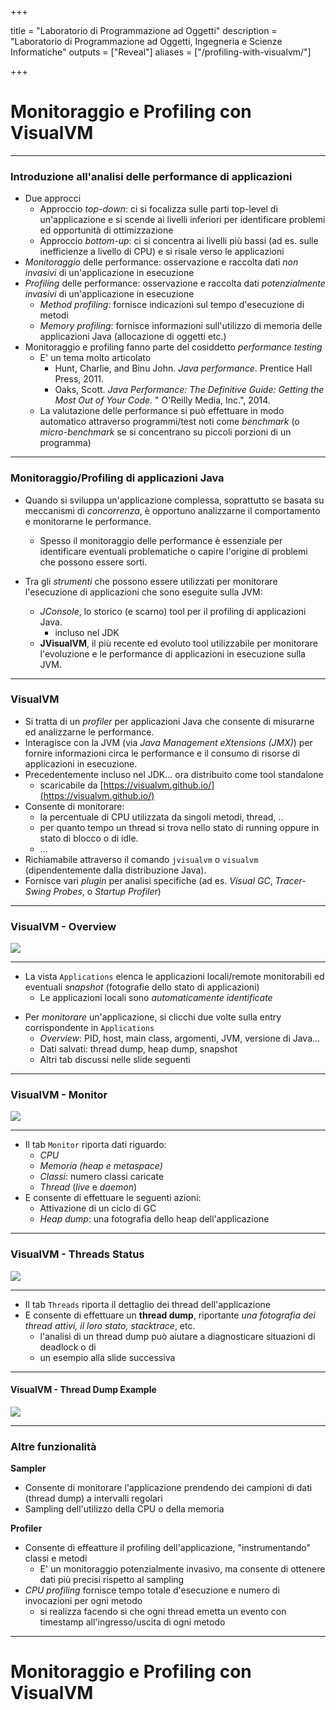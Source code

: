  
+++

title = "Laboratorio di Programmazione ad Oggetti"
description = "Laboratorio di Programmazione ad Oggetti, Ingegneria e Scienze Informatiche"
outputs = ["Reveal"]
aliases = ["/profiling-with-visualvm/"]

+++

# Monitoraggio e Profiling con VisualVM

<!-- write-here "cover.md" -->

<!-- end-write -->

---

### Introduzione all'analisi delle performance di applicazioni


- Due approcci
    * Approccio *top-down*: ci si focalizza sulle parti top-level di un'applicazione e si scende ai livelli inferiori per identificare problemi ed opportunità di ottimizzazione
    * Approccio *bottom-up*: ci si concentra ai livelli più bassi (ad es. sulle inefficienze a livello di CPU) e si risale verso le applicazioni
- *Monitoraggio* delle performance: osservazione e raccolta dati *non invasivi* di un'applicazione in esecuzione
- *Profiling* delle performance: osservazione e raccolta dati *potenzialmente invasivi* di un'applicazione in esecuzione
    - *Method profiling*: fornisce indicazioni sul tempo d'esecuzione di metodi
    - *Memory profiling*: fornisce informazioni sull'utilizzo di memoria delle applicazioni Java (allocazione di oggetti etc.)
- Monitoraggio e profiling fanno parte del cosiddetto *performance testing*
    - E' un tema molto articolato
        - Hunt, Charlie, and Binu John. *Java performance*. Prentice Hall Press, 2011.
        - Oaks, Scott. *Java Performance: The Definitive Guide: Getting the Most Out of Your Code.* " O'Reilly Media, Inc.", 2014.
    - La valutazione delle performance si può effettuare in modo automatico attraverso programmi/test noti come *benchmark* (o *micro-benchmark* se si concentrano su piccoli porzioni di un programma)

---

### Monitoraggio/Profiling di applicazioni Java

* Quando si sviluppa un'applicazione complessa, soprattutto se basata su meccanismi di *concorrenza*, è opportuno analizzarne il comportamento e monitorarne le performance.

    * Spesso il monitoraggio delle performance è essenziale per identificare eventuali problematiche o capire l'origine di problemi che possono essere sorti.

* Tra gli *strumenti* che possono essere utilizzati per monitorare l'esecuzione di applicazioni che sono eseguite sulla JVM:

    * *JConsole*, lo storico (e scarno) tool per il profiling di applicazioni Java.
        - incluso nel JDK
    * **JVisualVM**, il più recente ed evoluto tool utilizzabile per monitorare l'evoluzione e le performance di applicazioni in esecuzione sulla JVM.

---

### VisualVM

* Si tratta di un *profiler* per applicazioni Java che consente di misurarne ed analizzarne le performance.
* Interagisce con la JVM (via *Java Management eXtensions (JMX)*) per fornire informazioni circa le performance e il consumo di risorse di applicazioni in esecuzione.
* Precedentemente incluso nel JDK... ora distribuito come tool standalone
    * scaricabile da [https://visualvm.github.io/](https://visualvm.github.io/)
* Consente di monitorare:
    * la percentuale di CPU utilizzata da singoli metodi, thread, ..
    * per quanto tempo un thread si trova nello stato di running oppure in stato di blocco o di idle.
    * ...
* Richiamabile attraverso il comando `jvisualvm` o `visualvm` (dipendentemente dalla distribuzione Java).
* Fornisce vari *plugin* per analisi specifiche (ad es. *Visual GC*, *Tracer-Swing Probes*, o *Startup Profiler*)


---

### VisualVM - Overview


![](imgs/jvisualvm-0.jpg)

---

- La vista `Applications` elenca le applicazioni locali/remote monitorabili ed eventuali *snapshot* (fotografie dello stato di applicazioni)
    - Le applicazioni locali sono *automaticamente identificate* 
* Per *monitorare* un'applicazione, si clicchi due volte sulla entry corrispondente in `Applications`
    - *Overview*: PID, host, main class, argomenti, JVM, versione di Java...
    - Dati salvati: thread dump, heap dump, snapshot
    - Altri tab discussi nelle slide seguenti

---

### VisualVM - Monitor


![](imgs/jvisualvm-1.jpg)

---

- Il tab `Monitor` riporta dati riguardo:
    - *CPU*
    - *Memoria (heap e metaspace)*
    - *Classi*: numero classi caricate
    - *Thread* (*live* e *daemon*)
- E consente di effettuare le seguenti azioni:
    - Attivazione di un ciclo di GC
    - *Heap dump*: una fotografia dello heap dell'applicazione



---

### VisualVM - Threads Status


![](imgs/jvisualvm-2.jpg)

---

- Il tab `Threads` riporta il dettaglio dei thread dell'applicazione
- E consente di effettuare un **thread dump**, riportante *una fotografia dei thread attivi, il loro stato, stacktrace*, etc.
    - l'analisi di un thread dump può aiutare a diagnosticare situazioni di deadlock o di
    - un esempio alla slide successiva

---

#### VisualVM - Thread Dump Example


![](imgs/jvisualvm-3.jpg)

---

### Altre funzionalità

**Sampler**

- Consente di monitorare l'applicazione prendendo dei campioni di dati (thread dump) a intervalli regolari
- Sampling dell'utilizzo della CPU o della memoria

**Profiler**

- Consente di effeatture il profiling dell'applicazione, "instrumentando" classi e metodi
    - E' un monitoraggio potenzialmente invasivo, ma consente di ottenere dati più precisi rispetto al sampling
- *CPU profiling* fornisce tempo totale d'esecuzione e numero di invocazioni per ogni metodo
    - si realizza facendo sì che ogni thread emetta un evento con timestamp all'ingresso/uscita di ogni metodo

---

# Monitoraggio e Profiling con VisualVM

<!-- write-here "cover.md" -->

<!-- end-write -->

